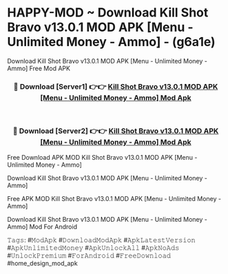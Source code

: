 # HAPPY-MOD ~ Download Kill Shot Bravo v13.0.1 MOD APK [Menu - Unlimited Money - Ammo] - (g6a1e)
Download Kill Shot Bravo v13.0.1 MOD APK [Menu - Unlimited Money - Ammo] Free Mod APK

<div align="center">
<h3>🔴 Download [Server1] 👉👉 <a href="https://apk-comot.site?title=Kill_Shot_Bravo_v13.0.1_MOD_APK_[Menu_-_Unlimited_Money_-_Ammo]">Kill Shot Bravo v13.0.1 MOD APK [Menu - Unlimited Money - Ammo] Mod Apk</a></h3><br>

<h3>🔴 Download [Server2] 👉👉 <a href="https://apk-comot.site?title=Kill_Shot_Bravo_v13.0.1_MOD_APK_[Menu_-_Unlimited_Money_-_Ammo]">Kill Shot Bravo v13.0.1 MOD APK [Menu - Unlimited Money - Ammo] Mod Apk</a></h3>
</div>


Free Download APK MOD Kill Shot Bravo v13.0.1 MOD APK [Menu - Unlimited Money - Ammo]

Download Kill Shot Bravo v13.0.1 MOD APK [Menu - Unlimited Money - Ammo] 

Free APK MOD Kill Shot Bravo v13.0.1 MOD APK [Menu - Unlimited Money - Ammo] 

Download Kill Shot Bravo v13.0.1 MOD APK [Menu - Unlimited Money - Ammo] Mod For Android

𝚃𝚊𝚐𝚜: #𝙼𝚘𝚍𝙰𝚙𝚔 #𝙳𝚘𝚠𝚗𝚕𝚘𝚊𝚍𝙼𝚘𝚍𝙰𝚙𝚔 #𝙰𝚙𝚔𝙻𝚊𝚝𝚎𝚜𝚝𝚅𝚎𝚛𝚜𝚒𝚘𝚗 #𝙰𝚙𝚔𝚄𝚗𝚕𝚒𝚖𝚒𝚝𝚎𝚍𝙼𝚘𝚗𝚎𝚢 #𝙰𝚙𝚔𝚄𝚗𝚕𝚘𝚌𝚔𝙰𝚕𝚕 #𝙰𝚙𝚔𝙽𝚘𝙰𝚍𝚜 #𝚄𝚗𝚕𝚘𝚌𝚔𝙿𝚛𝚎𝚖𝚒𝚞𝚖 #𝙵𝚘𝚛𝙰𝚗𝚍𝚛𝚘𝚒𝚍 #𝙵𝚛𝚎𝚎𝙳𝚘𝚠𝚗𝚕𝚘𝚊𝚍 #home_design_mod_apk